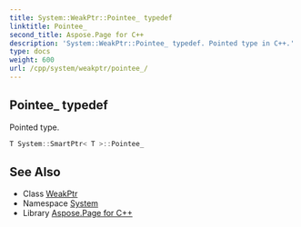 ```yaml
---
title: System::WeakPtr::Pointee_ typedef
linktitle: Pointee_
second_title: Aspose.Page for C++
description: 'System::WeakPtr::Pointee_ typedef. Pointed type in C++.'
type: docs
weight: 600
url: /cpp/system/weakptr/pointee_/
---
```

## Pointee_ typedef


Pointed type.

```cpp
T System::SmartPtr< T >::Pointee_
```

## See Also

* Class [WeakPtr](../)
* Namespace [System](../../)
* Library [Aspose.Page for C++](../../../)
